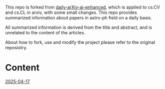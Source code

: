 This repo is forked from [daily-arXiv-ai-enhanced](https://github.com/dw-dengwei/daily-arXiv-ai-enhanced), which is applied to cs.CV and cs.CL in arxiv, with some small changes. This repo provides summarized information about papers in astro-ph field on a daily basis.

All summarized information is derived from the title and abstract, and is unrelated to the content of the articles.

About how to fork, use and modify the project please refer to the original reposiotry.

# Content

[2025-04-17](data/2025-04-17.md)
